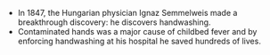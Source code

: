 - In 1847, the Hungarian physician Ignaz Semmelweis made a breakthrough discovery: he discovers handwashing. 
- Contaminated hands was a major cause of childbed fever and by enforcing handwashing at his hospital he saved hundreds of lives.
